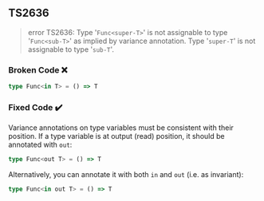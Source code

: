 ## TS2636

> error TS2636: Type '`Func<super-T>`' is not assignable to type '`Func<sub-T>`' as implied by variance annotation. Type '`super-T`' is not assignable to type '`sub-T`'.

### Broken Code ❌

```ts
type Func<in T> = () => T
```

### Fixed Code ✔️

Variance annotations on type variables must be consistent with their position. If a type variable is at output (read) position, it should be annotated with `out`:

```ts
type Func<out T> = () => T
```

Alternatively, you can annotate it with both `in` and `out` (i.e. as invariant):

```ts
type Func<in out T> = () => T
```
